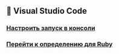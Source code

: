 ## 📑 Visual Studio Code

### [Настроить запуск в консоли](setting.md)
### [Перейти к определению для Ruby](navigate_ruby.md)